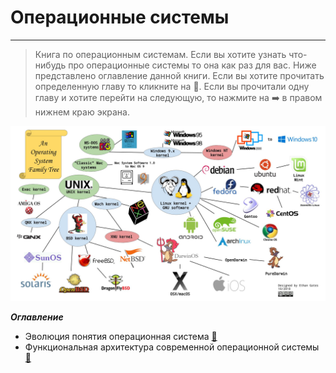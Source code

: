 # Операционные системы
---
> Книга по операционным системам. Если вы хотите узнать что-нибудь про операционные системы то она как раз для вас. 
Ниже представлено оглавление данной книги. Если вы хотите прочитать определенную главу то кликните на 📖.
Если вы прочитали одну главу и хотите перейти на следующую, то нажмите на ➡️ в правом нижнем краю экрана.

![os](https://github.com/georgedem975/BookOS/blob/master/assets/os_image.jpg)

___Оглавление___
* Эволюция понятия операционная система [📖](https://github.com/georgedem975/BookOS/blob/master/chapter_one/README.md)
* Функциональная архитектура современной операционной системы [📖](https://github.com/georgedem975/BookOS/blob/master/chapter_two/README.md)